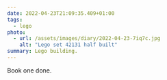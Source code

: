 ```yaml
---
date: 2022-04-23T21:09:35.409+01:00
tags:
  - lego
photo:
  - url: /assets/images/diary/2022-04-23-7iq7c.jpg
    alt: "Lego set 42131 half built"
summary: Lego building.
---
```

Book one done. 
